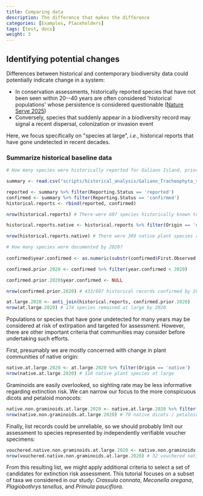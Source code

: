 ```yaml
---
title: Comparing data
description: The difference that makes the difference
categories: [Examples, Placeholders]
tags: [test, docs]
weight: 3
---
```

<link href="{{< blogdown/postref >}}index_files/pagedtable/css/pagedtable.css" rel="stylesheet" />
<script src="{{< blogdown/postref >}}index_files/pagedtable/js/pagedtable.js"></script>





## Identifying potential changes

Differences between historical and contemporary biodiversity data could potentially indicate change in a system:

* In conservation assessments, historically reported species that have not been seen within 20--40 years are often considered 
'historical populations' whose persistence is considered questionable ([Nature Serve 2025](https://help.natureserve.org/biotics/Content/Record_Management/Element_Files/Element_Tracking/ETRACK_Definitions_of_Heritage_Conservation_Status_Ranks.htm?utm_source=chatgpt.com))
* Conversely, species that suddenly appear in a biodiversity record may signal a recent dispersal, colonization or invasion event

Here, we focus specifically on "species at large", *i.e.*, historical reports that have gone undetected in recent decades.

### Summarize historical baseline data


``` r
# How many species were historically reported for Galiano Island, prior to the beginning of the Biodiversity Galiano project?

summary <- read.csv("scripts/historical_analysis/Galiano_Tracheophyta_summary_reviewed_2024-10-07.csv")

reported <- summary %>% filter(Reporting.Status == 'reported')
confirmed <- summary %>% filter(Reporting.Status == 'confirmed')
historical.reports <- rbind(reported, confirmed)

nrow(historical.reports) # There were 607 species historically known to Galiano Island, prior to the beginning of the Biodiversity Galiano project

historical.reports.native <- historical.reports %>% filter(Origin == 'native')

nrow(historical.reports.native) # There were 309 native plant species reported for Galiano Island prior to the beginning of the BioGaliano project

# How many species were documented by 2020?
  
confirmed$year.confirmed <- as.numeric(substr(confirmed$First.Observed, start = 1, stop = 4))

confirmed.prior.2020 <- confirmed %>% filter(year.confirmed < 2020)

confirmed.prior.2020$year.confirmed <- NULL

nrow(confirmed.prior.2020) # 433/607 historical records confirmed by 2020

at.large.2020 <- anti_join(historical.reports, confirmed.prior.2020)
nrow(at.large.2020) # 174 species remained at large by 2020
```

Populations or species that have gone undetected for many years may be considered at risk of extirpation and targeted for assessment.
However, there are other important criteria that communities may consider before undertaking such efforts.

First, presumably we are mostly concerned with change in plant communities of native origin:


``` r
native.at.large.2020 <- at.large.2020 %>% filter(Origin == 'native')
nrow(native.at.large.2020) # 110 native plant species at large
```

Graminoids are easily overlooked, so sighting rate may be less informative regarding extinction risk. We can narrow our focus to the more conspicuous dicots and petaloid monocots:


``` r
native.non.graminoids.at.large.2020 <- native.at.large.2020 %>% filter(Order != 'Poales')
nrow(native.non.graminoids.at.large.2020) # 70 native dicots / petaloid monocots at large
```

Finally, list records could be unreliable, so we should probably limit our assessment to species represented by independently verifiable voucher specimens:


``` r
vouchered.native.non.graminoids.at.large.2020 <- native.non.graminoids.at.large.2020 %>% filter(Basis.of.Historical.Record == 'voucher')
nrow(vouchered.native.non.graminoids.at.large.2020) # 32 vouchered native dicots / petaloid monocots at large
```

<div data-pagedtable="false">
  <script data-pagedtable-source type="application/json">
{"columns":[{"label":["Taxon"],"name":[1],"type":["chr"],"align":["left"]},{"label":["Taxon.Author"],"name":[2],"type":["chr"],"align":["left"]},{"label":["Subtaxon.Author"],"name":[3],"type":["chr"],"align":["left"]},{"label":["Common.Name"],"name":[4],"type":["chr"],"align":["left"]},{"label":["Kingdom"],"name":[5],"type":["chr"],"align":["left"]},{"label":["Phylum"],"name":[6],"type":["chr"],"align":["left"]},{"label":["Subphylum"],"name":[7],"type":["chr"],"align":["left"]},{"label":["Superclass"],"name":[8],"type":["lgl"],"align":["right"]},{"label":["Class"],"name":[9],"type":["chr"],"align":["left"]},{"label":["Subclass"],"name":[10],"type":["chr"],"align":["left"]},{"label":["Superorder"],"name":[11],"type":["lgl"],"align":["right"]},{"label":["Order"],"name":[12],"type":["chr"],"align":["left"]},{"label":["Suborder"],"name":[13],"type":["chr"],"align":["left"]},{"label":["Superfamily"],"name":[14],"type":["lgl"],"align":["right"]},{"label":["Family"],"name":[15],"type":["chr"],"align":["left"]},{"label":["Subfamily"],"name":[16],"type":["chr"],"align":["left"]},{"label":["Tribe"],"name":[17],"type":["chr"],"align":["left"]},{"label":["Genus"],"name":[18],"type":["chr"],"align":["left"]},{"label":["Species"],"name":[19],"type":["chr"],"align":["left"]},{"label":["Hybrid"],"name":[20],"type":["chr"],"align":["left"]},{"label":["Subspecies"],"name":[21],"type":["chr"],"align":["left"]},{"label":["Variety"],"name":[22],"type":["chr"],"align":["left"]},{"label":["Origin"],"name":[23],"type":["chr"],"align":["left"]},{"label":["Provincial.Status"],"name":[24],"type":["chr"],"align":["left"]},{"label":["National.Status"],"name":[25],"type":["chr"],"align":["left"]},{"label":["Reporting.Status"],"name":[26],"type":["chr"],"align":["left"]},{"label":["Observation"],"name":[27],"type":["chr"],"align":["left"]},{"label":["Collected.Reported..y.m.d."],"name":[28],"type":["chr"],"align":["left"]},{"label":["Collector.Source"],"name":[29],"type":["chr"],"align":["left"]},{"label":["Collection.List"],"name":[30],"type":["chr"],"align":["left"]},{"label":["Accession.Number"],"name":[31],"type":["chr"],"align":["left"]},{"label":["GBIF.ID"],"name":[32],"type":["int"],"align":["right"]},{"label":["Basis.of.Historical.Record"],"name":[33],"type":["chr"],"align":["left"]},{"label":["First.Observed"],"name":[34],"type":["chr"],"align":["left"]},{"label":["Observer"],"name":[35],"type":["chr"],"align":["left"]},{"label":["iNaturalist.Link"],"name":[36],"type":["chr"],"align":["left"]},{"label":["Notes"],"name":[37],"type":["chr"],"align":["left"]},{"label":["ID"],"name":[38],"type":["int"],"align":["right"]},{"label":["Stats.Code"],"name":[39],"type":["chr"],"align":["left"]}],"data":[{"1":"Acmispon americanus var. americanus","2":"(Nutt.) Rydb.","3":"","4":"Spanish-clover","5":"Plantae","6":"Tracheophyta","7":"Angiospermae","8":"NA","9":"Magnoliopsida","10":"","11":"NA","12":"Fabales","13":"","14":"NA","15":"Fabaceae","16":"Faboideae","17":"Loteae","18":"Acmispon","19":"americanus","20":"","21":"","22":"americanus","23":"native","24":"S4","25":"","26":"reported","27":"unobserved","28":"1975-08-04","29":"Angela Wood","30":"RBCM","31":"V097714","32":"1949546719","33":"voucher","34":"","35":"","36":"","37":"","38":"57053","39":"VAS"},{"1":"Actaea rubra","2":"(Aiton) Willd.","3":"","4":"baneberry","5":"Plantae","6":"Tracheophyta","7":"Angiospermae","8":"NA","9":"Magnoliopsida","10":"","11":"NA","12":"Ranunculales","13":"","14":"NA","15":"Ranunculaceae","16":"Ranunculoideae","17":"Actaeeae","18":"Actaea","19":"rubra","20":"","21":"","22":"","23":"native","24":"S5","25":"","26":"reported","27":"unobserved","28":"1981-07-16","29":"Harvey Janszen","30":"RBCM","31":"V113804","32":"NA","33":"voucher","34":"","35":"","36":"","37":"E. P. Morgan collected 1935 (see Addendum to Henry’s Flora); creek north side of Georgeson Bay Road; Active Pass Drive neighbourhood (confirmed by Harvey, date unknown);","38":"49870","39":"VAS"},{"1":"Apocynum androsaemifolium","2":"L.","3":"","4":"spreading dogbane","5":"Plantae","6":"Tracheophyta","7":"Angiospermae","8":"NA","9":"Magnoliopsida","10":"","11":"NA","12":"Gentianales","13":"","14":"NA","15":"Apocynaceae","16":"Apocynoideae","17":"Apocyneae","18":"Apocynum","19":"androsaemifolium","20":"","21":"","22":"","23":"native","24":"S5","25":"","26":"reported","27":"unobserved","28":"1984-06-02","29":"Harvey Janszen","30":"RBCM","31":"V129556","32":"NA","33":"voucher","34":"","35":"","36":"","37":"Hydro cut line on Montague Harbour Road","38":"47359","39":"VAS"},{"1":"Ceanothus sanguineus","2":"Pursh","3":"","4":"redstem ceanothus","5":"Plantae","6":"Tracheophyta","7":"Angiospermae","8":"NA","9":"Magnoliopsida","10":"","11":"NA","12":"Rosales","13":"","14":"NA","15":"Rhamnaceae","16":"","17":"","18":"Ceanothus","19":"sanguineus","20":"","21":"","22":"","23":"native","24":"S5","25":"","26":"reported","27":"unobserved","28":"1995-05-11","29":"Hans Roemer","30":"RBCM","31":"V186369","32":"1949634644","33":"voucher","34":"","35":"","36":"","37":"\"Bodega Ridge; on SW rocky slope” –collection locality details vague; planted?","38":"76197","39":"VAS"},{"1":"Claytonia rubra ssp. rubra","2":"(Howell) Tidestr.","3":"","4":"redstem springbeauty","5":"Plantae","6":"Tracheophyta","7":"Angiospermae","8":"NA","9":"Magnoliopsida","10":"","11":"NA","12":"Caryophyllales","13":"","14":"NA","15":"Montiaceae","16":"","17":"","18":"Claytonia","19":"rubra","20":"","21":"rubra","22":"","23":"native","24":"S5?","25":"","26":"reported","27":"unobserved","28":"1974-04-21","29":"Wilfred B. Schofield","30":"UBC","31":"V156682","32":"NA","33":"voucher","34":"","35":"","36":"","37":"","38":"79752","39":"VAS"},{"1":"Crassula connata","2":"(Ruiz & Pav.) A. Berger","3":"","4":"erect pigmyweed","5":"Plantae","6":"Tracheophyta","7":"Angiospermae","8":"NA","9":"Magnoliopsida","10":"","11":"NA","12":"Saxifragales","13":"","14":"NA","15":"Crassulaceae","16":"Crassuloideae","17":"","18":"Crassula","19":"connata","20":"","21":"","22":"","23":"native","24":"S2S3 (2019)","25":"","26":"reported","27":"unobserved","28":"1983-03-27","29":"Harvey Janszen","30":"RBCM","31":"V129552","32":"NA","33":"voucher","34":"","35":"","36":"","37":"","38":"57016","39":"VAS"},{"1":"Draba nemorosa","2":"L.","3":"","4":"woods draba","5":"Plantae","6":"Tracheophyta","7":"Angiospermae","8":"NA","9":"Magnoliopsida","10":"","11":"NA","12":"Brassicales","13":"","14":"NA","15":"Brassicaceae","16":"Brassicoideae","17":"Arabideae","18":"Draba","19":"nemorosa","20":"","21":"","22":"","23":"native","24":"S5","25":"","26":"reported","27":"unobserved","28":"1930-04-13","29":"W. A. Newcombe","30":"RBCM","31":"V8914","32":"NA","33":"voucher","34":"","35":"","36":"","37":"in the collection at the RBCM; not yet digitized","38":"76704","39":"VAS"},{"1":"Fragaria chiloensis","2":"(L.) Duchesne","3":"","4":"coastal strawberry","5":"Plantae","6":"Tracheophyta","7":"Angiospermae","8":"NA","9":"Magnoliopsida","10":"","11":"NA","12":"Rosales","13":"","14":"NA","15":"Rosaceae","16":"Rosoideae","17":"Potentilleae","18":"Fragaria","19":"chiloensis","20":"","21":"","22":"","23":"native","24":"S5","25":"","26":"reported","27":"unobserved","28":"1975-05-07","29":"Harvey Janszen","30":"RBCM","31":"V083371","32":"1949532094","33":"voucher","34":"","35":"","36":"","37":"Dionisio Pt","38":"55367","39":"VAS"},{"1":"Hemitomes congestum","2":"A. Gray","3":"","4":"gnome-plant","5":"Plantae","6":"Tracheophyta","7":"Angiospermae","8":"NA","9":"Magnoliopsida","10":"","11":"NA","12":"Ericales","13":"","14":"NA","15":"Ericaceae","16":"Monotropoideae","17":"","18":"Hemitomes","19":"congestum","20":"","21":"","22":"","23":"native","24":"S4S5","25":"","26":"reported","27":"unobserved","28":"1981-07-16","29":"Harvey Janszen","30":"RBCM","31":"V113511","32":"1949562560","33":"voucher","34":"","35":"","36":"","37":"Stockade Hill","38":"54663","39":"VAS"},{"1":"Lupinus polyphyllus var. polyphyllus","2":"Lindl.","3":"","4":"large-leaved lupine","5":"Plantae","6":"Tracheophyta","7":"Angiospermae","8":"NA","9":"Magnoliopsida","10":"","11":"NA","12":"Fabales","13":"","14":"NA","15":"Fabaceae","16":"Faboideae","17":"Genisteae","18":"Lupinus","19":"polyphyllus","20":"","21":"","22":"polyphyllus","23":"native","24":"S5","25":"","26":"reported","27":"unobserved","28":"1975-06-04","29":"Angela Wood","30":"RBCM","31":"V097145","32":"1949546281","33":"voucher","34":"","35":"","36":"","37":"planted","38":"61016","39":"VAS"},{"1":"Phacelia tanacetifolia","2":"Benth.","3":"","4":"lacy phacelia","5":"Plantae","6":"Tracheophyta","7":"Angiospermae","8":"NA","9":"Magnoliopsida","10":"","11":"NA","12":"Boraginales","13":"","14":"NA","15":"Boraginaceae","16":"Hydrophylloideae","17":"","18":"Phacelia","19":"tanacetifolia","20":"","21":"","22":"","23":"native","24":"unlisted","25":"","26":"reported","27":"unobserved","28":"1987-07-08","29":"Gerald B. Straley","30":"UBC","31":"V193704","32":"NA","33":"voucher","34":"","35":"","36":"","37":"garden escape –QC; retained only because there is a collection; not recognizes by Province; but recognized by FPNW2","38":"58185","39":"VAS"},{"1":"Plagiobothrys tenellus","2":"(C.A. Mey. ex Ledeb.) A. Gray","3":"","4":"slender popcornflower","5":"Plantae","6":"Tracheophyta","7":"Angiospermae","8":"NA","9":"Magnoliopsida","10":"","11":"NA","12":"Boraginales","13":"","14":"NA","15":"Boraginaceae","16":"Cynoglossoideae","17":"Cynoglosseae","18":"Plagiobothrys","19":"tenellus","20":"","21":"","22":"","23":"native","24":"S1? (2019)","25":"1-T (2011)","26":"reported","27":"unobserved","28":"1980-04-11","29":"Harvey Janszen","30":"RBCM","31":"V107519","32":"1949556259","33":"voucher","34":"","35":"","36":"","37":"easily overlooked but potentially very rare and possibly extinct –QC; open bluffs","38":"58066","39":"VAS"},{"1":"Primula pauciflora var. pauciflora","2":"Franch.","3":"","4":"pretty shootingstar","5":"Plantae","6":"Tracheophyta","7":"Angiospermae","8":"NA","9":"Magnoliopsida","10":"","11":"NA","12":"Ericales","13":"","14":"NA","15":"Primulaceae","16":"Primuloideae","17":"Primuleae","18":"Primula","19":"pauciflora","20":"","21":"","22":"pauciflora","23":"native","24":"S5","25":"","26":"reported","27":"unobserved","28":"1984-06-02","29":"Harvey Janszen","30":"RBCM","31":"V129550","32":"1949578473","33":"voucher","34":"","35":"","36":"","37":"reported as Dodecatheon meadia var. pulchellum (V129550); Bellhouse Park, vernal seep pools on rocky shore","38":"550711","39":"VAS"},{"1":"Ranunculus aquatilis","2":"L.","3":"","4":"white water-buttercup","5":"Plantae","6":"Tracheophyta","7":"Angiospermae","8":"NA","9":"Magnoliopsida","10":"","11":"NA","12":"Ranunculales","13":"","14":"NA","15":"Ranunculaceae","16":"Ranunculoideae","17":"Ranunculeae","18":"Ranunculus","19":"aquatilis","20":"","21":"","22":"","23":"native","24":"S5","25":"","26":"reported","27":"unobserved","28":"1979-06-08","29":"Harvey Janszen","30":"RBCM","31":"V112752","32":"NA","33":"voucher","34":"","35":"","36":"","37":"floating in lake (sec. L. 20); Galiano Island collections since annotated as Ranunculus mongolicus (sense Wiegleb et al. 2017)","38":"78817","39":"VAS"},{"1":"Rhinanthus minor","2":"L.","3":"","4":"yellow rattle","5":"Plantae","6":"Tracheophyta","7":"Angiospermae","8":"NA","9":"Magnoliopsida","10":"","11":"NA","12":"Lamiales","13":"","14":"NA","15":"Orobanchaceae","16":"","17":"Rhinantheae","18":"Rhinanthus","19":"minor","20":"","21":"","22":"","23":"native","24":"S4","25":"","26":"reported","27":"unobserved","28":"2022-06-12","29":"Frank Lomer","30":"UBC","31":"13022","32":"NA","33":"voucher","34":"","35":"","36":"","37":"","38":"61470","39":"VAS"},{"1":"Rorippa palustris ssp. palustris","2":"(L.) Besser","3":"","4":"marsh yellowcress","5":"Plantae","6":"Tracheophyta","7":"Angiospermae","8":"NA","9":"Magnoliopsida","10":"","11":"NA","12":"Brassicales","13":"","14":"NA","15":"Brassicaceae","16":"Brassicoideae","17":"Cardamineae","18":"Rorippa","19":"palustris","20":"","21":"palustris","22":"","23":"native","24":"S5","25":"","26":"reported","27":"unobserved","28":"1982-08-14","29":"Harvey Janszen","30":"RBCM","31":"V120104","32":"1949569203","33":"voucher","34":"","35":"","36":"","37":"reported as Rorippa islandica var. occidentalis (V120104); L1; fenny field; very wet","38":"64157","39":"VAS"},{"1":"Sagina maxima ssp. maxima","2":"A. Gray","3":"","4":"coastal pearlwort","5":"Plantae","6":"Tracheophyta","7":"Angiospermae","8":"NA","9":"Magnoliopsida","10":"","11":"NA","12":"Caryophyllales","13":"","14":"NA","15":"Caryophyllaceae","16":"","17":"Sagineae","18":"Sagina","19":"maxima","20":"","21":"maxima","22":"","23":"native","24":"S5","25":"","26":"reported","27":"unobserved","28":"2014-05-13","29":"Frank Lomer","30":"UBC","31":"V241911","32":"NA","33":"voucher","34":"","35":"","36":"","37":"collected in ruderal area. Adventive? –QC","38":"238339","39":"VAS"},{"1":"Salix prolixa","2":"Andersson","3":"","4":"Mackenzie willow","5":"Plantae","6":"Tracheophyta","7":"Angiospermae","8":"NA","9":"Magnoliopsida","10":"","11":"NA","12":"Malpighiales","13":"","14":"NA","15":"Salicaceae","16":"","17":"","18":"Salix","19":"prolixa","20":"","21":"","22":"","23":"native","24":"S5","25":"","26":"reported","27":"unobserved","28":"1978-01-01","29":"Christopher Clement","30":"RBCM","31":"V147384","32":"1949596449","33":"voucher","34":"","35":"","36":"","37":"incorrectly identified and accessioned as Salix amygdaloides","38":"78952","39":"VAS"},{"1":"Sceptridium multifidum","2":"(S.G.Gmel.) Tagawa","3":"","4":"leathery grape fern","5":"Plantae","6":"Tracheophyta","7":"","8":"NA","9":"Polypodiopsida","10":"Ophioglossidae","11":"NA","12":"Ophioglossales","13":"","14":"NA","15":"Ophioglossaceae","16":"Botrychioideae","17":"","18":"Sceptridium","19":"multifidum","20":"","21":"","22":"","23":"native","24":"S5","25":"","26":"reported","27":"unobserved","28":"1979-06-08","29":"Harvey Janszen","30":"RBCM","31":"V097818","32":"1949547079","33":"voucher","34":"","35":"","36":"","37":"","38":"78990","39":"VAS"},{"1":"Agoseris heterophylla ssp. heterophylla","2":"Kuntze","3":"","4":"annual agoseris","5":"Plantae","6":"Tracheophyta","7":"Angiospermae","8":"NA","9":"Magnoliopsida","10":"","11":"NA","12":"Asterales","13":"","14":"NA","15":"Asteraceae","16":"Cichorioideae","17":"Cichorieae","18":"Agoseris","19":"heterophylla","20":"","21":"heterophylla","22":"","23":"native","24":"S5","25":"","26":"confirmed","27":"observed","28":"1988-04-23","29":"Gerald B. Straley","30":"UBC","31":"V194354","32":"NA","33":"voucher","34":"2022-04-30","35":"Andrew Simon","36":"iNat:114122184","37":"Bluff Park record. Still there? –QC; I think this voucher should be checked; A. grandiflora,a very different species, is known from Bluffs Park (see photo above)","38":"56859","39":"VAS"},{"1":"Aquilegia formosa","2":"Fisch. ex DC.","3":"","4":"western columbine","5":"Plantae","6":"Tracheophyta","7":"Angiospermae","8":"NA","9":"Magnoliopsida","10":"","11":"NA","12":"Ranunculales","13":"","14":"NA","15":"Ranunculaceae","16":"Thalictroideae","17":"","18":"Aquilegia","19":"formosa","20":"","21":"","22":"","23":"native","24":"S5","25":"","26":"confirmed","27":"observed","28":"1979-06-08","29":"Harvey Janszen","30":"RBCM","31":"V097819","32":"NA","33":"voucher","34":"2020-04-24","35":"Andrew Simon","36":"iNat:43252959","37":"gorge between Mt Galiano and Mt Sutil","38":"48244","39":"VAS"},{"1":"Athysanus pusillus","2":"(Hook.) Greene","3":"","4":"common sandweed","5":"Plantae","6":"Tracheophyta","7":"Angiospermae","8":"NA","9":"Magnoliopsida","10":"","11":"NA","12":"Brassicales","13":"","14":"NA","15":"Brassicaceae","16":"Brassicoideae","17":"Arabideae","18":"Athysanus","19":"pusillus","20":"","21":"","22":"","23":"native","24":"S5","25":"","26":"confirmed","27":"observed","28":"1978-03-27","29":"Harvey Janszen","30":"RBCM","31":"V097781","32":"1949546842","33":"voucher","34":"2020-04-09","35":"Andrew Simon","36":"iNat:41788597","37":"","38":"58069","39":"VAS"},{"1":"Castilleja attenuata","2":"(A. Gray) T.I. Chuang & Heckard","3":"","4":"narrow-leaved paintbrush","5":"Plantae","6":"Tracheophyta","7":"Angiospermae","8":"NA","9":"Magnoliopsida","10":"","11":"NA","12":"Lamiales","13":"","14":"NA","15":"Orobanchaceae","16":"","17":"Pedicularideae","18":"Castilleja","19":"attenuata","20":"","21":"","22":"","23":"native","24":"S4","25":"","26":"confirmed","27":"observed","28":"1996-05-21","29":"Jennifer L. Penny, Charlotte E. Norris, & Harvey Janszen","30":"RBCM","31":"V186361","32":"1949634759","33":"voucher","34":"2020-04-09","35":"Andrew Simon","36":"iNat:41788621","37":"","38":"49341","39":"VAS"},{"1":"Erythranthe sookensis","2":"B.G. Benedict, Modlisz, Sweigart, N.H. Martin, Ganders & John H. Willis","3":"","4":"shy monkeyflower","5":"Plantae","6":"Tracheophyta","7":"Angiospermae","8":"NA","9":"Magnoliopsida","10":"","11":"NA","12":"Lamiales","13":"","14":"NA","15":"Phrymaceae","16":"","17":"","18":"Erythranthe","19":"sookensis","20":"","21":"","22":"","23":"native","24":"S5","25":"","26":"confirmed","27":"observed","28":"1975-05-12","29":"Angela Wood","30":"RBCM","31":"V097333","32":"1949546303","33":"voucher","34":"2021-04-15","35":"Andrew Simon","36":"iNat:74104790","37":"a hybrid between E. nasuta and E. microphyllum unrecognized in Nesom's treatment of Erythranthe; identification? –QC","38":"865336","39":"VAS"},{"1":"Gnaphalium palustre","2":"Nutt.","3":"","4":"lowland cudweed","5":"Plantae","6":"Tracheophyta","7":"Angiospermae","8":"NA","9":"Magnoliopsida","10":"","11":"NA","12":"Asterales","13":"","14":"NA","15":"Asteraceae","16":"Asteroideae","17":"Gnaphalieae","18":"Gnaphalium","19":"palustre","20":"","21":"","22":"","23":"native","24":"S5","25":"","26":"confirmed","27":"observed","28":"1986-08-03","29":"Gerald B. Straley","30":"UBC","31":"V190608","32":"NA","33":"voucher","34":"2021-06-21","35":"Barbara Irving","36":"iNat:84000666","37":"","38":"57980","39":"VAS"},{"1":"Lepidium virginicum ssp. menziesii","2":"L.","3":"(DC.) Thell.","4":"Menzies' pepperweed","5":"Plantae","6":"Tracheophyta","7":"Angiospermae","8":"NA","9":"Magnoliopsida","10":"","11":"NA","12":"Brassicales","13":"","14":"NA","15":"Brassicaceae","16":"Brassicoideae","17":"Lepidieae","18":"Lepidium","19":"virginicum","20":"","21":"menziesii","22":"","23":"native","24":"S5","25":"","26":"confirmed","27":"observed","28":"1981-05-11","29":"Harvey Janszen","30":"RBCM","31":"V113447","32":"1949562524","33":"voucher","34":"2020-05-31","35":"Andrew Simon","36":"iNat:48091418","37":"Mt. Sutil, open bluffs; extinct? Good subspecies? –QC","38":"79971","39":"VAS"},{"1":"Myosurus minimus","2":"L.","3":"","4":"tiny mousetail","5":"Plantae","6":"Tracheophyta","7":"Angiospermae","8":"NA","9":"Magnoliopsida","10":"","11":"NA","12":"Ranunculales","13":"","14":"NA","15":"Ranunculaceae","16":"Ranunculoideae","17":"Ranunculeae","18":"Myosurus","19":"minimus","20":"","21":"","22":"","23":"native","24":"S4S5","25":"","26":"confirmed","27":"observed","28":"2014-05-13","29":"Frank Lomer","30":"UBC","31":"V241914","32":"NA","33":"voucher","34":"2023-06-02","35":"Andrew Simon","36":"iNat:165682530","37":"","38":"58306","39":"VAS"},{"1":"Perideridia gairdneri","2":"(Hook. & Arn.) Mathias","3":"","4":"common yampah","5":"Plantae","6":"Tracheophyta","7":"Angiospermae","8":"NA","9":"Magnoliopsida","10":"","11":"NA","12":"Apiales","13":"","14":"NA","15":"Apiaceae","16":"Apioideae","17":"Oenantheae","18":"Perideridia","19":"gairdneri","20":"","21":"","22":"","23":"native","24":"S5","25":"","26":"confirmed","27":"observed","28":"1989-08-22","29":"Gerald B. Straley","30":"UBC","31":"V200558","32":"NA","33":"voucher","34":"2022-05-11","35":"Andrew Simon","36":"iNat:116636224","37":"Matt Fairbarns (2016) reports P. montana; Gerald B. Straley P. gairdneri","38":"78434","39":"VAS"},{"1":"Platanthera unalascensis","2":"(Spreng.) Kurtz.","3":"","4":"Alaska rein orchid","5":"Plantae","6":"Tracheophyta","7":"Angiospermae","8":"NA","9":"Liliopsida","10":"","11":"NA","12":"Asparagales","13":"","14":"NA","15":"Orchidaceae","16":"Orchidoideae","17":"Orchideae","18":"Platanthera","19":"unalascensis","20":"","21":"","22":"","23":"native","24":"S5","25":"","26":"confirmed","27":"observed","28":"1981-07-07","29":"Harvey Janszen","30":"RBCM","31":"V113772","32":"1949562893","33":"voucher","34":"2021-06-19","35":"Audrey Irvine-Broque","36":"iNat:85091348","37":"Stockade Hill; dry ridge","38":"840638","39":"VAS"},{"1":"Ribes lobbii","2":"A. Gray","3":"","4":"gummy gooseberry","5":"Plantae","6":"Tracheophyta","7":"Angiospermae","8":"NA","9":"Magnoliopsida","10":"","11":"NA","12":"Saxifragales","13":"","14":"NA","15":"Grossulariaceae","16":"","17":"","18":"Ribes","19":"lobbii","20":"","21":"","22":"","23":"native","24":"S5","25":"","26":"confirmed","27":"observed","28":"1974-04-21","29":"Wilfred B. Schofield","30":"UBC","31":"V156689","32":"NA","33":"voucher","34":"2021-07-26","35":"Adam Huggins","36":"iNat:88781542","37":"cut-over area near Bluff Road; garden escape? QC; Harvey suggests it was dispersed by bird","38":"78861","39":"VAS"},{"1":"Sisyrinchium idahoense var. idahoense","2":"E.P. Bicknell","3":"","4":"Idaho blue-eyed-grass","5":"Plantae","6":"Tracheophyta","7":"Angiospermae","8":"NA","9":"Liliopsida","10":"","11":"NA","12":"Asparagales","13":"","14":"NA","15":"Iridaceae","16":"Iridoideae","17":"Sisyrinchieae","18":"Sisyrinchium","19":"idahoense","20":"","21":"","22":"idahoense","23":"native","24":"S3S4","25":"","26":"confirmed","27":"observed","28":"2022-06-10","29":"Frank Lomer","30":"UBC","31":"13005","32":"NA","33":"voucher","34":"2022-06-12","35":"Andrew Simon & Frank Lomer","36":"iNat:121538450","37":"S. macounii, S. segetum? Sometimes retained as varieties, sometimes synonymized","38":"81372","39":"VAS"},{"1":"Trifolium dichotomum","2":"Hook. & Arn.","3":"","4":"Macrae's clover","5":"Plantae","6":"Tracheophyta","7":"Angiospermae","8":"NA","9":"Magnoliopsida","10":"","11":"NA","12":"Fabales","13":"","14":"NA","15":"Fabaceae","16":"Faboideae","17":"Trifolieae","18":"Trifolium","19":"dichotomum","20":"","21":"","22":"","23":"native","24":"S2 (2021)","25":"","26":"confirmed","27":"observed","28":"1981-05-11","29":"Harvey Janszen","30":"RBCM","31":"V113443","32":"NA","33":"voucher","34":"2022-05-11","35":"Andrew Simon","36":"iNat:116636297","37":"","38":"61179","39":"VAS"}],"options":{"columns":{"min":{},"max":[10]},"rows":{"min":[10],"max":[10]},"pages":{}}}
  </script>
</div>

From this resulting list, we might apply additional criteria to select a set of candidates for extinction risk assessment. This tutorial focuses on a subset of taxa we considered in our study: *Crassula connata*, *Meconella oregana*, *Plagiobothrys tenellus*, and *Primula pauciflora*.
